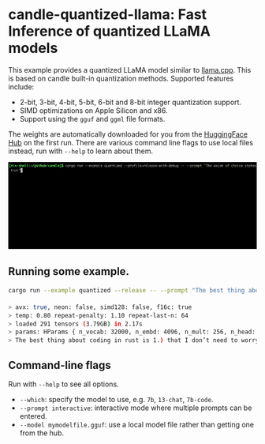 # candle-quantized-llama: Fast Inference of quantized LLaMA models

This example provides a quantized LLaMA model similar to
[llama.cpp](https://github.com/ggerganov/llama.cpp). This is based on candle
built-in quantization methods. Supported features include:

- 2-bit, 3-bit, 4-bit, 5-bit, 6-bit and 8-bit integer quantization support.
- SIMD optimizations on Apple Silicon and x86.
- Support using the `gguf` and `ggml` file formats.

The weights are automatically downloaded for you from the [HuggingFace
Hub](https://huggingface.co/) on the first run. There are various command line
flags to use local files instead, run with `--help` to learn about them.

![Axiom of Choice](./assets/aoc.gif)

## Running some example.

```bash
cargo run --example quantized --release -- --prompt "The best thing about coding in rust is "

> avx: true, neon: false, simd128: false, f16c: true
> temp: 0.80 repeat-penalty: 1.10 repeat-last-n: 64
> loaded 291 tensors (3.79GB) in 2.17s
> params: HParams { n_vocab: 32000, n_embd: 4096, n_mult: 256, n_head: 32, n_layer: 32, n_rot: 128, ftype: 2 }
> The best thing about coding in rust is 1.) that I don’t need to worry about memory leaks, 2.) speed and 3.) my program will compile even on old machines.
```

## Command-line flags

Run with `--help` to see all options.

- `--which`: specify the model to use, e.g. `7b`, `13-chat`, `7b-code`.
- `--prompt interactive`: interactive mode where multiple prompts can be
  entered.
- `--model mymodelfile.gguf`: use a local model file rather than getting one
  from the hub.
